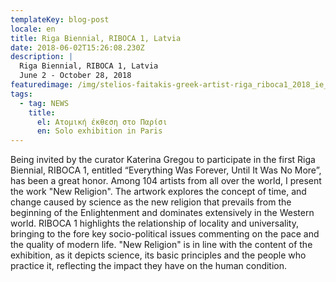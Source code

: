 ```yaml
---
templateKey: blog-post
locale: en
title: Riga Biennial, RIBOCA 1, Latvia
date: 2018-06-02T15:26:08.230Z
description: |
  Riga Biennial, RIBOCA 1, Latvia
  June 2 - October 28, 2018
featuredimage: /img/stelios-faitakis-greek-artist-riga_riboca1_2018_ie_left_part.jpg
tags:
  - tag: NEWS
    title:
      el: Ατομική έκθεση στο Παρίσι
      en: Solo exhibition in Paris
---
```

Being invited by the curator Katerina Gregou to participate in the first Riga Biennial, RIBOCA 1, entitled “Everything Was Forever, Until It Was No More”, has been a great honor. Among 104 artists from all over the world, I present the work "New Religion". The artwork explores the concept of time, and change caused by science as the new religion that prevails from the beginning of the Enlightenment and dominates extensively in the Western world. RIBOCA 1 highlights the relationship of locality and universality, bringing to the fore key socio-political issues commenting on the pace and the quality of modern life. "New Religion" is in line with the content of the exhibition, as it depicts science, its basic principles and the people who practice it, reflecting the impact they have on the human condition.
